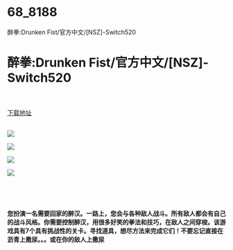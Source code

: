 # 68_8188
醉拳:Drunken Fist/官方中文/[NSZ]-Switch520
# 醉拳:Drunken Fist/官方中文/[NSZ]-Switch520
 <br/></br>
[下载地址](https://www.switch520.cc/article/8188 "下载地址")
<br/></br>

<p><img src="https://www.switch520.cc/muke_img/upload_art_editor_20201224-1_8267e2b97aee385318eeb1171455b012.jpg"></p>
<p><img src="https://www.switch520.cc/muke_img/upload_art_editor_20201224-1_f0425628d63b00ce98a65cd8721551ac.jpg"></p>
<p><img src="https://www.switch520.cc/muke_img/upload_art_editor_20201224-1_db15d3f0da83ae72c8be470c1f5600ad.jpg"></p>
<p><img src="https://www.switch520.cc/muke_img/upload_art_editor_20201224-1_795f3c031bb0e047a6e422532fa290c6.jpg"></p>
<p>&nbsp;</p>
<p>&nbsp;</p>
<p><strong>您扮演一名需要回家的醉汉。一路上，您会与各种敌人战斗。所有敌人都会有自己的战斗风格。你需要控制醉汉，用很多好笑的拳法和技巧，在敌人之间穿梭。该游戏具有7个具有挑战性的关卡。寻找道具，想尽方法来完成它们！不要忘记直接在沥青上撒尿。。。或在你的敌人上撒尿</strong></p>
<p>&nbsp;</p>

